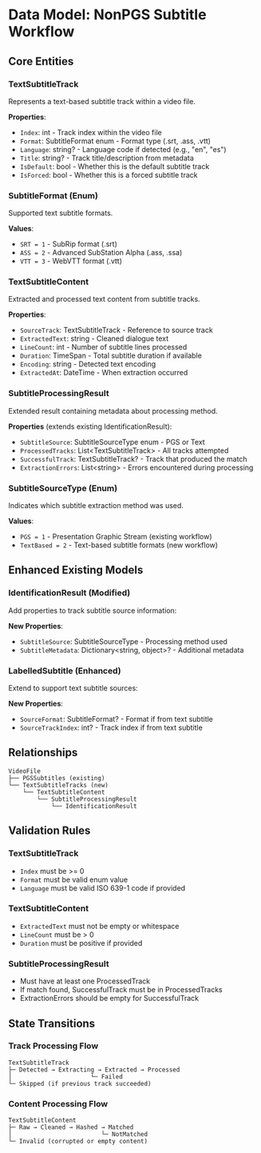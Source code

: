 # Data Model: NonPGS Subtitle Workflow

## Core Entities

### TextSubtitleTrack
Represents a text-based subtitle track within a video file.

**Properties**:
- `Index`: int - Track index within the video file
- `Format`: SubtitleFormat enum - Format type (.srt, .ass, .vtt)
- `Language`: string? - Language code if detected (e.g., "en", "es")
- `Title`: string? - Track title/description from metadata
- `IsDefault`: bool - Whether this is the default subtitle track
- `IsForced`: bool - Whether this is a forced subtitle track

### SubtitleFormat (Enum)
Supported text subtitle formats.

**Values**:
- `SRT = 1` - SubRip format (.srt)
- `ASS = 2` - Advanced SubStation Alpha (.ass, .ssa)
- `VTT = 3` - WebVTT format (.vtt)

### TextSubtitleContent
Extracted and processed text content from subtitle tracks.

**Properties**:
- `SourceTrack`: TextSubtitleTrack - Reference to source track
- `ExtractedText`: string - Cleaned dialogue text
- `LineCount`: int - Number of subtitle lines processed
- `Duration`: TimeSpan - Total subtitle duration if available
- `Encoding`: string - Detected text encoding
- `ExtractedAt`: DateTime - When extraction occurred

### SubtitleProcessingResult
Extended result containing metadata about processing method.

**Properties** (extends existing IdentificationResult):
- `SubtitleSource`: SubtitleSourceType enum - PGS or Text
- `ProcessedTracks`: List&lt;TextSubtitleTrack&gt; - All tracks attempted
- `SuccessfulTrack`: TextSubtitleTrack? - Track that produced the match
- `ExtractionErrors`: List&lt;string&gt; - Errors encountered during processing

### SubtitleSourceType (Enum)
Indicates which subtitle extraction method was used.

**Values**:
- `PGS = 1` - Presentation Graphic Stream (existing workflow)
- `TextBased = 2` - Text-based subtitle formats (new workflow)

## Enhanced Existing Models

### IdentificationResult (Modified)
Add properties to track subtitle source information:

**New Properties**:
- `SubtitleSource`: SubtitleSourceType - Processing method used
- `SubtitleMetadata`: Dictionary&lt;string, object&gt;? - Additional metadata

### LabelledSubtitle (Enhanced)
Extend to support text subtitle sources:

**New Properties**:
- `SourceFormat`: SubtitleFormat? - Format if from text subtitle
- `SourceTrackIndex`: int? - Track index if from text subtitle

## Relationships

```
VideoFile
├── PGSSubtitles (existing)
└── TextSubtitleTracks (new)
    └── TextSubtitleContent
        └── SubtitleProcessingResult
            └── IdentificationResult
```

## Validation Rules

### TextSubtitleTrack
- `Index` must be >= 0
- `Format` must be valid enum value
- `Language` must be valid ISO 639-1 code if provided

### TextSubtitleContent
- `ExtractedText` must not be empty or whitespace
- `LineCount` must be > 0
- `Duration` must be positive if provided

### SubtitleProcessingResult
- Must have at least one ProcessedTrack
- If match found, SuccessfulTrack must be in ProcessedTracks
- ExtractionErrors should be empty for SuccessfulTrack

## State Transitions

### Track Processing Flow
```
TextSubtitleTrack
├─ Detected → Extracting → Extracted → Processed
│                      └─ Failed
└─ Skipped (if previous track succeeded)
```

### Content Processing Flow
```
TextSubtitleContent
├─ Raw → Cleaned → Hashed → Matched
│                         └─ NotMatched
└─ Invalid (corrupted or empty content)
```
